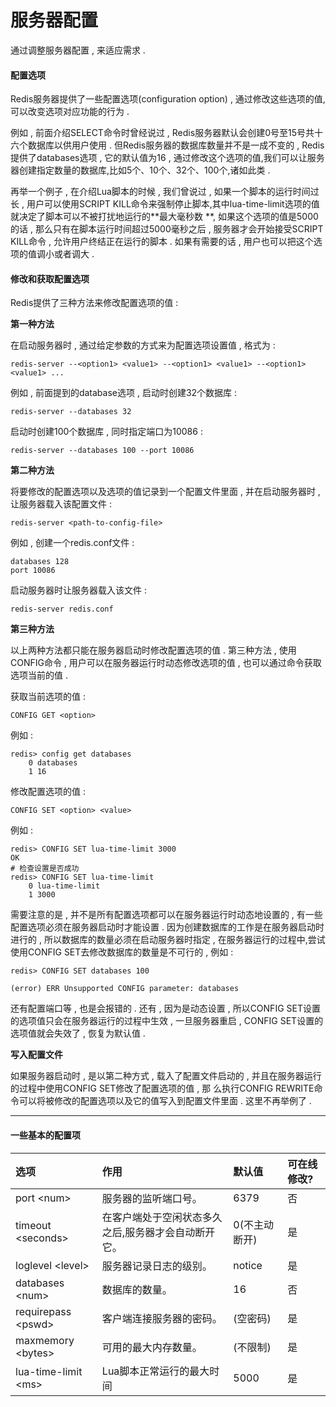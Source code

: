 # 服务器配置

通过调整服务器配置 , 来适应需求 .

#### 配置选项

Redis服务器提供了一些配置选项\(configuration option\) , 通过修改这些选项的值,可以改变选项对应功能的行为 .

例如 , 前面介绍SELECT命令时曾经说过 , Redis服务器默认会创建0号至15号共十六个数据库以供用户使用 . 但Redis服务器的数据库数量并不是一成不变的 , Redis提供了databases选项 , 它的默认值为16 , 通过修改这个选项的值,我们可以让服务器创建指定数量的数据库,比如5个、10个、32个、100个,诸如此类 .

再举一个例子 , 在介绍Lua脚本的时候 , 我们曾说过 , 如果一个脚本的运行时间过长 , 用户可以使用SCRIPT KILL命令来强制停止脚本,其中lua-time-limit选项的值就决定了脚本可以不被打扰地运行的**最大毫秒数 **, 如果这个选项的值是5000的话 , 那么只有在脚本运行时间超过5000毫秒之后 , 服务器才会开始接受SCRIPT KILL命令 , 允许用户终结正在运行的脚本 . 如果有需要的话 , 用户也可以把这个选项的值调小或者调大 .

#### 修改和获取配置选项

Redis提供了三种方法来修改配置选项的值 :

**第一种方法**

在启动服务器时 , 通过给定参数的方式来为配置选项设置值 , 格式为 :

```
redis-server --<option1> <value1> --<option1> <value1> --<option1> <value1> ...
```

例如 , 前面提到的database选项 , 启动时创建32个数据库 :

```
redis-server --databases 32
```

启动时创建100个数据库 , 同时指定端口为10086 :

```
redis-server --databases 100 --port 10086
```

**第二种方法**

将要修改的配置选项以及选项的值记录到一个配置文件里面 , 并在启动服务器时 , 让服务器载入该配置文件 :

```
redis-server <path-to-config-file>
```

例如 , 创建一个redis.conf文件 :

```
databases 128
port 10086
```

启动服务器时让服务器载入该文件 :

```
redis-server redis.conf
```

**第三种方法**

以上两种方法都只能在服务器启动时修改配置选项的值 . 第三种方法 , 使用CONFIG命令 , 用户可以在服务器运行时动态修改选项的值 , 也可以通过命令获取选项当前的值 .

获取当前选项的值 :

```
CONFIG GET <option>
```

例如 :

```
redis> config get databases
    0 databases
    1 16
```

修改配置选项的值 :

```
CONFIG SET <option> <value>
```

例如 :

```
redis> CONFIG SET lua-time-limit 3000
OK
# 检查设置是否成功
redis> CONFIG SET lua-time-limit
    0 lua-time-limit
    1 3000
```

需要注意的是 , 并不是所有配置选项都可以在服务器运行时动态地设置的 , 有一些配置选项必须在服务器启动时才能设置 . 因为创建数据库的工作是在服务器启动时进行的 , 所以数据库的数量必须在启动服务器时指定 , 在服务器运行的过程中,尝试使用CONFIG SET去修改数据库的数量是不可行的 , 例如 :

```
redis> CONFIG SET databases 100

(error) ERR Unsupported CONFIG parameter: databases
```

还有配置端口等 , 也是会报错的 . 还有 , 因为是动态设置 , 所以CONFIG SET设置的选项值只会在服务器运行的过程中生效 , 一旦服务器重启 , CONFIG SET设置的选项值就会失效了 , 恢复为默认值 .

**写入配置文件**

如果服务器启动时 , 是以第二种方式 , 载入了配置文件启动的 , 并且在服务器运行的过程中使用CONFIG SET修改了配置选项的值 , 那 么执行CONFIG REWRITE命令可以将被修改的配置选项以及它的值写入到配置文件里面 . 这里不再举例了 .

---

#### 一些基本的配置项

| 选项 | 作用 | 默认值 | 可在线修改? |
| :--- | :--- | :--- | :--- |
| port &lt;num&gt; | 服务器的监听端口号。 | 6379 | 否 |
| timeout &lt;seconds&gt; | 在客户端处于空闲状态多久之后,服务器才会自动断开它。 | 0\(不主动断开\) | 是 |
| loglevel &lt;level&gt; | 服务器记录日志的级别。 | notice | 是 |
| databases &lt;num&gt; | 数据库的数量。 | 16 | 否 |
| requirepass &lt;pswd&gt; | 客户端连接服务器的密码。 | \(空密码\) | 是 |
| maxmemory &lt;bytes&gt; | 可用的最大内存数量。 | \(不限制\) | 是 |
| lua-time-limit &lt;ms&gt; | Lua脚本正常运行的最大时间 | 5000 | 是 |



